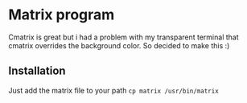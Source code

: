 # Matrix program

Cmatrix is great but i had a problem with my transparent terminal that cmatrix overrides the background color.
So decided to make this :)

## Installation

Just add the matrix file to your path 
`cp matrix /usr/bin/matrix`

